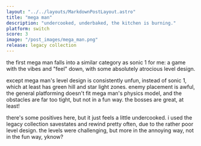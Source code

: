 ```yaml
---
layout: "../../layouts/MarkdownPostLayout.astro"
title: "mega man"
description: "undercooked, underbaked, the kitchen is burning."
platform: switch
score: 3
image: "/post_images/mega_man.png"
release: legacy collection
---
```

the first mega man falls into a similar category as sonic 1 for me: a game with the vibes and "feel" down, with some absolutely atrocious level design.

except mega man's level design is consistently unfun, instead of sonic 1, which at least has green hill and star light zones. enemy placement is awful, the general platforming doesn't fit mega man's physics model, and the obstacles are far too tight, but not in a fun way. the bosses are great, at least!

there's some positives here, but it just feels a little undercooked. i used the legacy collection savestates and rewind pretty often, due to the rather poor level design. the levels were challenging, but more in the annoying way, not in the fun way, yknow?